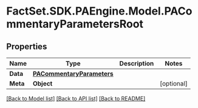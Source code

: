 # FactSet.SDK.PAEngine.Model.PACommentaryParametersRoot

## Properties

Name | Type | Description | Notes
------------ | ------------- | ------------- | -------------
**Data** | [**PACommentaryParameters**](PACommentaryParameters.md) |  | 
**Meta** | **Object** |  | [optional] 

[[Back to Model list]](../README.md#documentation-for-models) [[Back to API list]](../README.md#documentation-for-api-endpoints) [[Back to README]](../README.md)

